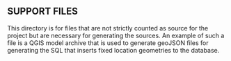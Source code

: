 SUPPORT FILES
-------------

This directory is for files that are not strictly counted as source for the project but are necessary for generating the sources. An example of such a file is a QGIS model archive that is used to generate geoJSON files for generating the SQL that inserts fixed location geometries to the database.
